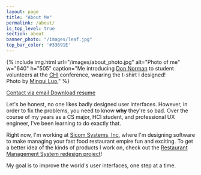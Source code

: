 ```yaml
---
layout: page
title: "About Me"
permalink: /about/
is_top_level: true
section: about
banner_photo: "/images/leaf.jpg"
top_bar_color: '#33691E'
---
```



{% include img.html
  url="/images/about_photo.jpg"
  alt="Photo of me" w="640" h="505"
  caption="Me introducing <a href='http://en.wikipedia.org/wiki/Don_Norman'>Don Norman</a> to student volunteers at the <a href='http://en.wikipedia.org/wiki/Conference_on_Human_Factors_in_Computing_Systems'>CHI</a> conference, wearing the t-shirt I designed</a>!<br />Photo by <a href='http://www.minqiluo.com/'>Minqui Luo.</a>"
%}

<div class="buttons">
  <a href="#" id="email_link">
    <i class="site-icon fa fa-envelope-o fa-lg"></i>
    Contact via email
  </a>
	<a href="/files/DanTilden-Resume.pdf">
    <i class="site-icon fa fa-file-text-o fa-lg"></i>
    Download resume
	</a>
</div>

Let's be honest, no one likes badly designed user interfaces. However, in order to fix
the problems, you need to know <b>why</b> they're so bad. Over the course of my years as a CS major, HCI student, and professional UX engineer, I've been learning to do exactly that.

Right now, I'm working at [Sicom Systems, Inc](http://www.sicom.com), where I'm designing
software to make managing your fast food restaurant empire fun and exciting.
To get a better idea of the kinds of products I work on, check out the [Restaurant Management System redesign project](/projects/restaurant_management)!

<!-- In my spare time, I've built even more exciting projects, like JGA: Crossroads of Destiny. -->

My goal is to improve the world's user interfaces, one step at a time.
